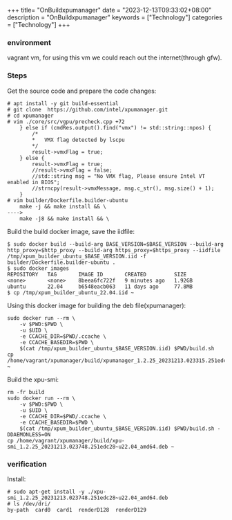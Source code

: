 +++
title= "OnBuildxpumanager"
date = "2023-12-13T09:33:02+08:00"
description = "OnBuildxpumanager"
keywords = ["Technology"]
categories = ["Technology"]
+++
### environment
vagrant vm, for using this vm we could reach out the internet(through gfw).     

### Steps
Get the source code and prepare the code changes:    

```
# apt install -y git build-essential
# git clone  https://github.com/intel/xpumanager.git
# cd xpumanager
# vim ./core/src/vgpu/precheck.cpp +72    
    } else if (cmdRes.output().find("vmx") != std::string::npos) {
        /*
        *   VMX flag detected by lscpu
        */
        result->vmxFlag = true;
    } else {
        result->vmxFlag = true;
        //result->vmxFlag = false;
        //std::string msg = "No VMX flag, Please ensure Intel VT enabled in BIOS";
        //strncpy(result->vmxMessage, msg.c_str(), msg.size() + 1);
    }
# vim builder/Dockerfile.builder-ubuntu
    make -j && make install && \
---->
    make -j8 && make install && \
```
Build the build docker image, save the iidfile:    

```
$ sudo docker build --build-arg BASE_VERSION=$BASE_VERSION --build-arg http_proxy=$http_proxy --build-arg https_proxy=$https_proxy --iidfile /tmp/xpum_builder_ubuntu_$BASE_VERSION.iid -f builder/Dockerfile.builder-ubuntu .
$ sudo docker images
REPOSITORY   TAG       IMAGE ID       CREATED         SIZE
<none>       <none>    8beea6fc722f   9 minutes ago   1.92GB
ubuntu       22.04     b6548eacb063   11 days ago     77.8MB
$ cp /tmp/xpum_builder_ubuntu_22.04.iid ~
```
Using this docker image for building the deb file(xpumanager):     

```
sudo docker run --rm \
    -v $PWD:$PWD \
    -u $UID \
    -e CCACHE_DIR=$PWD/.ccache \
    -e CCACHE_BASEDIR=$PWD \
    $(cat /tmp/xpum_builder_ubuntu_$BASE_VERSION.iid) $PWD/build.sh
cp /home/vagrant/xpumanager/build/xpumanager_1.2.25_20231213.023315.251edc28~u22.04_amd64.deb ~
```
Build the xpu-smi:     

```
rm -fr build
sudo docker run --rm \
    -v $PWD:$PWD \
    -u $UID \
    -e CCACHE_DIR=$PWD/.ccache \
    -e CCACHE_BASEDIR=$PWD \
    $(cat /tmp/xpum_builder_ubuntu_$BASE_VERSION.iid) $PWD/build.sh -DDAEMONLESS=ON
cp /home/vagrant/xpumanager/build/xpu-smi_1.2.25_20231213.023748.251edc28~u22.04_amd64.deb ~
```

### verification
Install:    

```
# sudo apt-get install -y ./xpu-smi_1.2.25_20231213.023748.251edc28~u22.04_amd64.deb
# ls /dev/dri/
by-path  card0  card1  renderD128  renderD129
```

